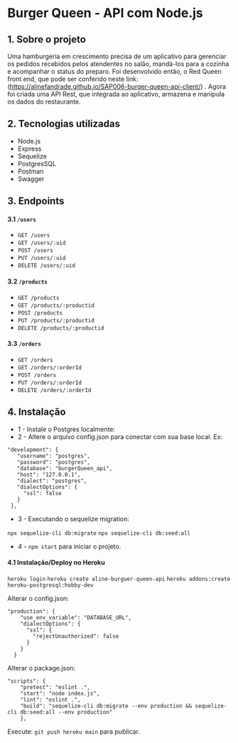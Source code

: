 # Burger Queen - API com Node.js

## 1. Sobre o projeto

Uma hamburgeria em crescimento precisa de um aplicativo para gerenciar os pedidos recebidos pelos atendentes no salão, mandá-los para a cozinha e acompanhar o status do preparo. Foi desenvolvido então, o Red Queen front end, que pode ser conferido neste link: (https://alinefandrade.github.io/SAP006-burger-queen-api-client/) . Agora foi criada uma API Rest, que integrada ao aplicativo, armazena e manipula os dados do restaurante. 

## 2. Tecnologias utilizadas

* Node.js
* Express
* Sequelize
* PostgresSQL
* Postman
* Swagger

## 3. Endpoints
#### 3.1 `/users`

* `GET /users`
* `GET /users/:uid`
* `POST /users`
* `PUT /users/:uid`
* `DELETE /users/:uid`

#### 3.2 `/products`

* `GET /products`
* `GET /products/:productid`
* `POST /products`
* `PUT /products/:productid`
* `DELETE /products/:productid`

#### 3.3 `/orders`

* `GET /orders`
* `GET /orders/:orderId`
* `POST /orders`
* `PUT /orders/:orderId`
* `DELETE /orders/:orderId`

## 4. Instalação

* 1 - Instale o Postgres localmente:
* 2 - Altere o arquivo config.json para conectar com sua base local. Ex: 
 ```
 "development": {
    "username": "postgres",
    "password": "postgres",
    "database": "burgerQueen_api",
    "host": "127.0.0.1",
    "dialect": "postgres",
    "dialectOptions": {
      "ssl": false
    }
  },
  ```
* 3 - Executando o sequelize migration:

`npx sequelize-cli db:migrate`
`npx sequelize-cli db:seed:all`

* 4 - `npm start` para iniciar o projeto.

#### 4.1 Instalação/Deploy no Heroku

`heroku login`
`heroku create aline-burguer-queen-api`
`heroku addons:create heroku-postgresql:hobby-dev` 

Alterar o config.json:
```
"production": {
    "use_env_variable": "DATABASE_URL",
    "dialectOptions": {
      "ssl": {
        "rejectUnauthorized": false
      }
    }
  }
```

Alterar o package.json:
```
"scripts": {
    "pretest": "eslint .",
    "start": "node index.js",
    "lint": "eslint .",
    "build": "sequelize-cli db:migrate --env production && sequelize-cli db:seed:all --env production"
    },
```

Execute:
`git push heroku main` para publicar.
